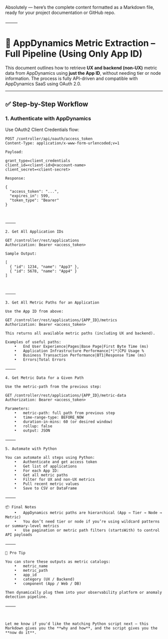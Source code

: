 Absolutely — here’s the complete content formatted as a Markdown file, ready for your project documentation or GitHub repo.

⸻



# 🔗 AppDynamics Metric Extraction – Full Pipeline (Using Only App ID)

This document outlines how to retrieve **UX and backend (non-UX)** metric data from AppDynamics using **just the App ID**, without needing tier or node information. The process is fully API-driven and compatible with AppDynamics SaaS using OAuth 2.0.

---

## ✅ Step-by-Step Workflow

### 1. Authenticate with AppDynamics

Use OAuth2 Client Credentials flow:

```http
POST /controller/api/oauth/access_token
Content-Type: application/x-www-form-urlencoded;v=1

Payload:

grant_type=client_credentials
client_id=<client-id>@<account-name>
client_secret=<client-secret>

Response:

{
  "access_token": "...",
  "expires_in": 599,
  "token_type": "Bearer"
}



⸻

2. Get All Application IDs

GET /controller/rest/applications
Authorization: Bearer <access_token>

Sample Output:

[
  { "id": 1234, "name": "App3" },
  { "id": 5678, "name": "App4" }
]



⸻

3. Get All Metric Paths for an Application

Use the App ID from above:

GET /controller/rest/applications/{APP_ID}/metrics
Authorization: Bearer <access_token>

This returns all available metric paths (including UX and backend).

Examples of useful paths:
	•	End User Experience|Pages|Base Page|First Byte Time (ms)
	•	Application Infrastructure Performance|*|*|CPU Usage %
	•	Business Transaction Performance|BT1|Response Time (ms)
	•	Errors|Total Errors

⸻

4. Get Metric Data for a Given Path

Use the metric-path from the previous step:

GET /controller/rest/applications/{APP_ID}/metric-data
Authorization: Bearer <access_token>

Parameters:
	•	metric-path: full path from previous step
	•	time-range-type: BEFORE_NOW
	•	duration-in-mins: 60 (or desired window)
	•	rollup: false
	•	output: JSON

⸻

5. Automate with Python

You can automate all steps using Python:
	•	Authenticate and get access token
	•	Get list of applications
	•	For each App ID:
	•	Get all metric paths
	•	Filter for UX and non-UX metrics
	•	Pull recent metric values
	•	Save to CSV or DataFrame

⸻

📦 Final Notes
	•	AppDynamics metric paths are hierarchical (App → Tier → Node → Metric)
	•	You don’t need tier or node if you’re using wildcard patterns or summary-level metrics
	•	Use pagination or metric path filters (startsWith) to control API payloads

⸻

🧠 Pro Tip

You can store these outputs as metric catalogs:
	•	metric_name
	•	metric_path
	•	app_id
	•	category (UX / Backend)
	•	component (App / Web / DB)

Then dynamically plug them into your observability platform or anomaly detection pipeline.

⸻



Let me know if you'd like the matching Python script next — this Markdown gives you the **why and how**, and the script gives you the **now do it**.